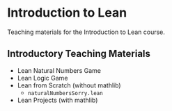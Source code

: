 # Introduction to Lean 

Teaching materials for the Introduction to Lean course.

## Introductory Teaching Materials

- Lean Natural Numbers Game 
- Lean Logic Game
- Lean from Scratch (without mathlib)
  - `naturalNumbersSorry.lean`
- Lean Projects (with mathlib)

